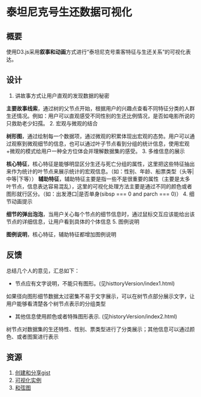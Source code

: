 # 泰坦尼克号生还数据可视化

## 概要

使用D3.js采用**叙事和动画**方式进行“泰坦尼克号乘客特征与生还关系”的可视化表达。

## 设计

1. 讲故事方式让用户直观的发现数据的秘密

**主要故事线索**，通过树的父节点开始，根据用户的兴趣点查看不同特征分类的人群生还情况。例如：用户可以直观感受不同性别的生还比例情况，是否如电影所说的只救助老少妇孺。
2. 宏观与微观的结合

**树形图**，通过绘制每一个数据项，通过微观的积累体现出宏观的态势。用户可以通过观察到微观细节的信息，也可以通过叶子节点看到分组的统计信息，使用宏观+微观的模式给用户一种全方位体会并理解数据集的感受。
3. 多维信息的展示

**核心特征**，核心特征是能够明显区分生还与死亡分组的属性，这里把这些特征抽出来作为统计的叶节点来展示统计的宏观信息。（如：性别、年龄、船票类型（头等|中等|下等））
**辅助特征**，辅助特征主要是指一些不是很重要的属性（主要是太多叶节点，信息表达容易混乱），这里的可视化处理方法主要是通过不同的颜色或者图形就行区分。（如：出发港口|是否单身(sibsp === 0 and parch === 0)）
4. 细节动画提示

**细节的弹出泡泡**，当用户关心每个节点的细节信息时，通过鼠标交互应该能给出该节点的详细信息，让用户看到具体的个体信息
5. 图例说明

**图例说明**，核心特征，辅助特征都增加图例说明

## 反馈

总结几个人的意见，汇总如下：

* 节点应有文字说明，不能只有图形。(见histtoryVersion/index1.html)

如果径向图形细节数据太过密集不易于文字展示，可以在树节点部分展示文字，让用户能够看清楚各个树节点表示的分组类型

* 其他信息使用颜色或者特殊图形表示. (见historyVersion/index2.html)

树节点对数据集的生还特性、性别、票类型进行了分类展示；其他信息可以通过颜色、或者图案进行表示

## 资源

1. [创建和分享gist](http://bl.ocks.org)
2. [可视化实例](https://bl.ocks.org/mbostock/4063530)
3. [和弦图](https://bl.ocks.org/mbostock/4062006)